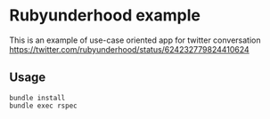# Rubyunderhood example

This is an example of use-case oriented app for twitter conversation https://twitter.com/rubyunderhood/status/624232779824410624

## Usage

```
bundle install
bundle exec rspec
```
